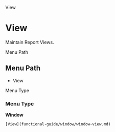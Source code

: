 
View
# View


Maintain Report Views.

Menu Path
## Menu Path



- View

Menu Type
### Menu Type

**Window**


```
[View](functional-guide/window/window-view.md)
```
